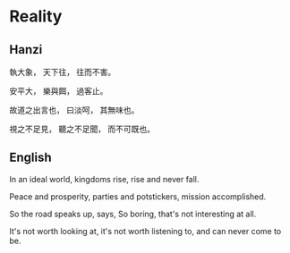 # Reality

## Hanzi

執大象，
天下往，
往而不害。

安平大，
樂與餌，
過客止。

故道之出言也，
曰淡呵，
其無味也。

視之不足見，
聽之不足聞，
而不可既也。

## English

In an ideal world,
kingdoms rise,
rise and never fall.

Peace and prosperity,
parties and potstickers,
mission accomplished.

So the road speaks up,
says, So boring,
that's not interesting at all.

It's not worth looking at,
it's not worth listening to,
and can never come to be.
